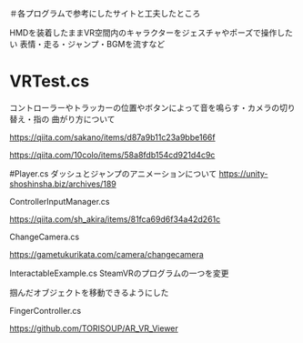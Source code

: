 ＃各プログラムで参考にしたサイトと工夫したところ

HMDを装着したままVR空間内のキャラクターをジェスチャやポーズで操作したい
表情・走る・ジャンプ・BGMを流すなど

# VRTest.cs
コントローラーやトラッカーの位置やボタンによって音を鳴らす・カメラの切り替え・指の
曲がり方について

https://qiita.com/sakano/items/d87a9b11c23a9bbe166f

https://qiita.com/10colo/items/58a8fdb154cd921d4c9c

#Player.cs
ダッシュとジャンプのアニメーションについて
https://unity-shoshinsha.biz/archives/189

ControllerInputManager.cs

https://qiita.com/sh_akira/items/81fca69d6f34a42d261c


ChangeCamera.cs

https://gametukurikata.com/camera/changecamera


InteractableExample.cs
SteamVRのプログラムの一つを変更

掴んだオブジェクトを移動できるようにした

FingerController.cs

https://github.com/TORISOUP/AR_VR_Viewer

